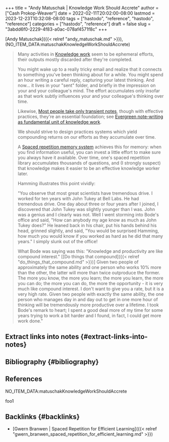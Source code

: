 +++
title = "Andy Matuschak | Knowledge Work Should Accrete"
author = ["Cash Prokop-Weaver"]
date = 2022-02-11T20:02:00-08:00
lastmod = 2023-12-23T10:32:08-08:00
tags = ["hastodo", "reference", "hastodo", "reference"]
categories = ["hastodo", "reference"]
draft = false
slug = "3abdd6f0-2229-4f83-a0ac-078af4571f8c"
+++

[Andy Matuschak]({{< relref "andy_matuschak.md" >}}), (NO_ITEM_DATA:matuschakKnowledgeWorkShouldAccrete)

> Many activities in [Knowledge work](https://notes.andymatuschak.org/z2eKzbL5nwQrm8Zr26rtaLHXyKHREr3tm5HbY) seem to be ephemeral efforts, their outputs mostly discarded after they're completed.
>
> You might wake up to a really tricky email and realize that it connects to something you've been thinking about for a while. You might spend an hour writing a careful reply, capturing your latest thinking. And now... it lives in your "sent" folder, and briefly in the impression on your and your colleague's mind. The effort accumulates only insofar as that work subtly influences your and your colleague's thinking over time.
>
> Likewise, [Most people take only transient notes](https://notes.andymatuschak.org/z2ZAGQBHuJ2u9WrtAQHAEHcCZTtqpsGkAsrD1), though with effective practices, they're an essential foundation; see [Evergreen note-writing as fundamental unit of knowledge work](https://notes.andymatuschak.org/z3SjnvsB5aR2ddsycyXofbYR7fCxo7RmKW2be).
>
> We should strive to design practices systems which yield compounding returns on our efforts as they accumulate over time.
>
> A [Spaced repetition memory system](https://notes.andymatuschak.org/z4eXdSMJFv2qVGXSUEKH4vdcHBrLHcFY1ZGfC) achieves this for memory: when you find information useful, you can invest a little effort to make sure you always have it available. Over time, one's spaced repetition library accumulates thousands of questions, and (I strongly suspect) that knowledge makes it easier to be an effective knowledge worker later.
>
> Hamming illustrates this point vividly:
>
> "You observe that most great scientists have tremendous drive. I worked for ten years with John Tukey at Bell Labs. He had tremendous drive. One day about three or four years after I joined, I discovered that John Tukey was slightly younger than I was. John was a genius and I clearly was not. Well I went storming into Bode's office and said, "How can anybody my age know as much as John Tukey does?" He leaned back in his chair, put his hands behind his head, grinned slightly, and said, "You would be surprised Hamming, how much you would know if you worked as hard as he did that many years." I simply slunk out of the office!
>
> What Bode was saying was this: "Knowledge and productivity are like compound interest." [[Do things that compound]({{< relref "do_things_that_compound.md" >}})] Given two people of approximately the same ability and one person who works 10% more than the other, the latter will more than twice outproduce the former. The more you know, the more you learn; the more you learn, the more you can do; the more you can do, the more the opportunity - it is very much like compound interest. I don't want to give you a rate, but it is a very high rate. Given two people with exactly the same ability, the one person who manages day in and day out to get in one more hour of thinking will be tremendously more productive over a lifetime. I took Bode's remark to heart; I spent a good deal more of my time for some years trying to work a bit harder and I found, in fact, I could get more work done."


## Extract links into notes {#extract-links-into-notes}


## Bibliography {#bibliography}

## References

<style>.csl-entry{text-indent: -1.5em; margin-left: 1.5em;}</style><div class="csl-bib-body">
  <div class="csl-entry">NO_ITEM_DATA:matuschakKnowledgeWorkShouldAccrete</div>
</div>

foo1


## Backlinks {#backlinks}

-   [Gwern Branwen | Spaced Repetition for Efficient Learning]({{< relref "gwern_branwen_spaced_repetition_for_efficient_learning.md" >}})
